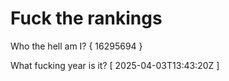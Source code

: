 # Fuck the rankings

Who the hell am I?
{ 16295694 }

What fucking year is it?
[ 2025-04-03T13:43:20Z ]
